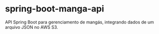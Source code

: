 # spring-boot-manga-api
API Spring Boot para gerenciamento de mangás, integrando dados de um arquivo JSON no AWS S3.

